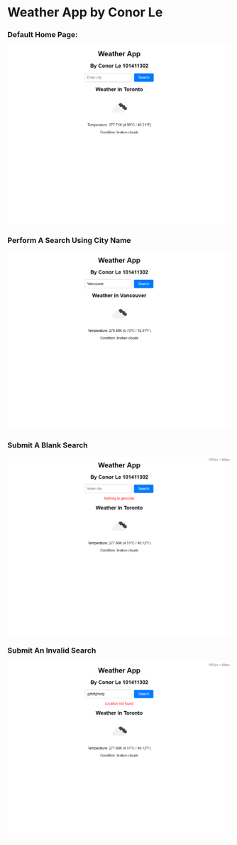# Weather App by Conor Le

### Default Home Page:
![Default Home Page](./Screenshot/HomePage.png)

### Perform A Search Using City Name
![Perform A Search Using City Name](./Screenshot/Search.png)

### Submit A Blank Search
![Submit A Blank Search](./Screenshot/Blank_Search.png)

### Submit An Invalid Search
![Submit An Invalid Search](./Screenshot/Invalid_Loc.png)
